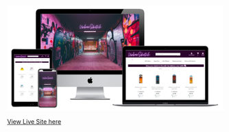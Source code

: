 ![UrbanSKetch Mockup Images](/media/mockup.PNG) 

[View Live Site here](https://urbansketch.herokuapp.com)  
